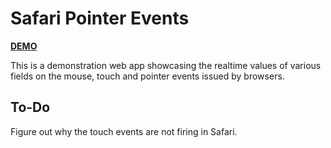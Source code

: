 # Safari Pointer Events

[**DEMO**](https://tomashubelbauer.github.io/safari-pointer-events)

This is a demonstration web app showcasing the realtime values of various fields
on the mouse, touch and pointer events issued by browsers.

## To-Do

Figure out why the touch events are not firing in Safari.
